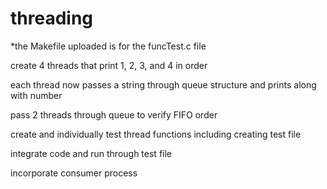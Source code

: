 # threading

*the Makefile uploaded is for the funcTest.c file

create 4 threads that print 1, 2, 3, and 4 in order

each thread now passes a string through queue structure and prints along with number

pass 2 threads through queue to verify FIFO order

create and individually test thread functions including creating test file

integrate code and run through test file

incorporate consumer process
